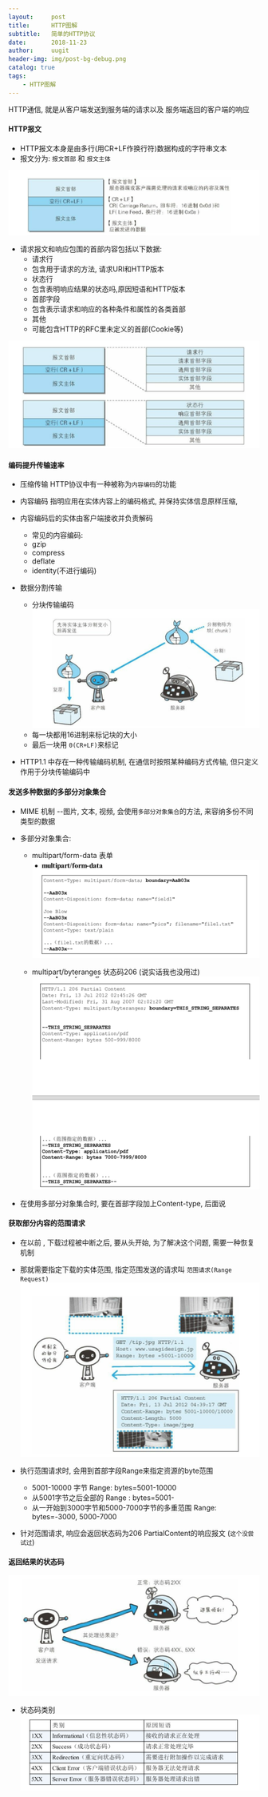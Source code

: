 ```yaml
---
layout:     post
title:      HTTP图解
subtitle:   简单的HTTP协议
date:       2018-11-23
author:     uugit
header-img: img/post-bg-debug.png
catalog: true
tags:
    - HTTP图解
---
```


HTTP通信, 就是从客户端发送到服务端的请求以及 服务端返回的客户端的响应

#### HTTP报文
* HTTP报文本身是由多行(用CR+LF作换行符)数据构成的字符串文本
* 报文分为: `报文首部` 和 `报文主体`

![Image](/img/tcp_ip_6.png)

* 请求报文和响应包围的首部内容包括以下数据:
  * 请求行
  * 包含用于请求的方法, 请求URI和HTTP版本
  * 状态行
  * 包含表明响应结果的状态吗,原因短语和HTTP版本
  * 首部字段
  * 包含表示请求和响应的各种条件和属性的各类首部
  * 其他
  * 可能包含HTTP的RFC里未定义的首部(Cookie等)

![Image](/img/tcp_ip_7.png)

#### 编码提升传输速率
* 压缩传输 HTTP协议中有一种被称为`内容编码`的功能
* 内容编码 指明应用在实体内容上的编码格式, 并保持实体信息原样压缩,
* 内容编码后的实体由客户端接收并负责解码
  * 常见的内容编码:
  * gzip
  * compress
  * deflate
  * identity(不进行编码)

* 数据分割传输
  * 分块传输编码
![Image](/img/tcp_ip_8.png)
  * 每一块都用16进制来标记块的大小
  * 最后一块用 `0(CR+LF)`来标记

* HTTP1.1 中存在一种传输编码机制, 在通信时按照某种编码方式传输, 但只定义作用于分块传输编码中

#### 发送多种数据的多部分对象集合
* MIME 机制 --图片, 文本, 视频, 会使用`多部分对象集合`的方法, 来容纳多份不同类型的数据
* 多部分对象集合:
   * multipart/form-data  表单
![Image](/img/tcp_ip_9.png)

   * multipart/byteranges 状态码206 (说实话我也没用过)
![Image](/img/tcp_ip_10.png)


* 在使用多部分对象集合时, 要在首部字段加上Content-type, 后面说


#### 获取部分内容的范围请求
* 在以前 , 下载过程被中断之后, 要从头开始, 为了解决这个问题, 需要一种恢复机制
* 那就需要指定下载的实体范围, 指定范围发送的请求叫 `范围请求(Range Request)`
![Image](/img/tcp_ip_11.png)

* 执行范围请求时, 会用到首部字段Range来指定资源的byte范围
  * 5001-10000 字节 Range: bytes=5001-10000
  * 从5001字节之后全部的  Range : bytes=5001-
  * 从一开始到3000字节和5000-7000字节的多重范围 Range: bytes=-3000, 5000-7000

* 针对范围请求, 响应会返回状态码为206 PartialContent的响应报文  (`这个没尝试过`)

#### 返回结果的状态码

![Image](/img/tcp_ip_12.png)

* 状态码类别
![Image](/img/tcp_ip_13.png)